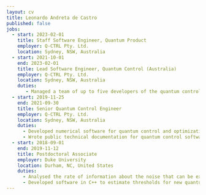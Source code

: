 ```yaml
---
layout: cv
title: Leonardo Andreta de Castro
published: false
jobs:
  - start: 2023-02-01
    title: Staff Software Engineer, Quantum Product
    employer: Q-CTRL Pty. Ltd.
    location: Sydney, NSW, Australia
  - start: 2021-10-01
    end: 2023-02-01
    title: Lead Software Engineer, Quantum Control (Australia)
    employer: Q-CTRL Pty. Ltd.
    location: Sydney, NSW, Australia
    duties:
       - Managed a team of up to five developers of the quantum control software Boulder Opal.
  - start: 2019-11-25
    end: 2021-09-30
    title: Senior Quantum Control Engineer
    employer: Q-CTRL Pty. Ltd.
    location: Sydney, NSW, Australia
    duties:
      - Developed numerical software for quantum control and optimization in Python using TensorFlow.
      - Wrote public technical documentation for quantum control software.
  - start: 2018-09-01
    end: 2019-11-12
    title: Postdoctoral Associate
    employer: Duke University
    location: Durham, NC, United States
    duties:
      - Analysed the rate of information about the noise that can be extracted by measuring a qubit for the spectator qubit project.
      - Developed software in C++ to estimate thresholds for new quantum error correction codes.
---
```

